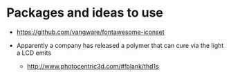 # Packages and ideas to use

- https://github.com/vangware/fontawesome-iconset

- Apparently a company has released a polymer that can cure via the light a LCD emits
  - http://www.photocentric3d.com/#!blank/thd1s
